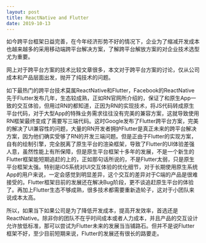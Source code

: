 ```yaml
---
layout: post
title: ReactNative and Flutter
date: 2019-10-13
---
```


如今跨平台框架日益完善，在今年经济形势不好的情况下，企业为了缩减开发成本也越来越多的采用移动端跨平台解决方案，了解跨平台解放方案的对企业技术选型尤为重要。

网上对于跨平台方案的技术比较文章很多，本文对于跨平台方案的讨论，仅从公司成本和产品层面出发，抛开了纯技术的问题。

如下最热门的跨平台技术莫属ReactNative和Flutter，Facebook的ReactNative先于Flutter发布几年，生态较成熟，正如RN官网所介绍的，保证了和原生App一致的交互体验，但用过RN的都知道，正因为RN的实现技术，将JS代码转成原生平台代码，对于大型App的特殊业务需求往往没有完美的兼容方案，这就导致使用RN框架最终变成了需要写三端代码。这时Google发布了Flutter跨平台方案，完美的解决了UI兼容性的问题，大量的RN开发者拥护Flutter是真正未来的跨平台解决方案，因为他们确实受够了RN的开发三端问题。但是正由于Flutter的实现方案，自有的绘制引擎，完全脱离了原生平台的渲染框架，导致了Flutter的UI体验差强人意，虽然性能上有所保障，但是原生平台框架十多年的发展，不是一个新生的Flutter框架能短期追赶的上的，正如那句话所说的，不是Flutter太弱，只是原生平台框架太强。特别是iOS系统对UI交互体验的优化细节，对于长期使用原生系统App的用户来说，一定会感觉到明显差异，这个交互的差异对于C端的产品是很难接受的。Flutter框架目前的发展还在解决Bug阶段，更不谈追赶原生平台的体验了。再加上Flutter生态不够成熟，很多技术都需要重新造轮子，这对于小团队来说成本太高。

所以，如果当下如果公司是为了降低开发成本，提高开发效率，首选还是ReactNative。除非你的团队不在乎时间成本或者人力成本，并且产品的交互设计允许放低标准，那可以尝试为Flutter未来的发展当当铺路石。但并不是说Flutter框架不好，至少目前短期来说，Flutter的发展还有很长的路要走。

